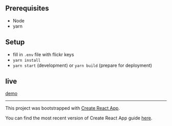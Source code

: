 ## Prerequisites

* Node
* yarn

## Setup

* fill in `.env` file with flickr keys
* `yarn install`
* `yarn start` (development) or `yarn build` (prepare for deployment)

## live

[demo](https://doggy.azurewebsites.net/)

---

This project was bootstrapped with [Create React App](https://github.com/facebookincubator/create-react-app).

You can find the most recent version of Create React App guide [here](https://github.com/facebookincubator/create-react-app/blob/master/packages/react-scripts/template/README.md).

